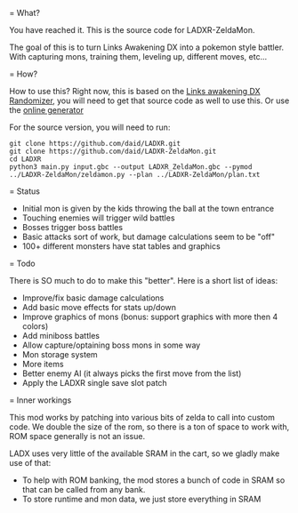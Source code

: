 = What?

You have reached it. This is the source code for LADXR-ZeldaMon.

The goal of this is to turn Links Awakening DX into a pokemon style battler. With capturing mons, training them, leveling up, different moves, etc...

= How?

How to use this? Right now, this is based on the [Links awakening DX Randomizer](https://github.com/daid/LADXR/), you will need to get that source code as well to use this.
Or use the [online generator](https://ladxr.daid.eu/latest/mon/)

For the source version, you will need to run:
```
git clone https://github.com/daid/LADXR.git
git clone https://github.com/daid/LADXR-ZeldaMon.git
cd LADXR
python3 main.py input.gbc --output LADXR_ZeldaMon.gbc --pymod ../LADXR-ZeldaMon/zeldamon.py --plan ../LADXR-ZeldaMon/plan.txt
```

= Status

* Initial mon is given by the kids throwing the ball at the town entrance
* Touching enemies will trigger wild battles
* Bosses trigger boss battles
* Basic attacks sort of work, but damage calculations seem to be "off"
* 100+ different monsters have stat tables and graphics

= Todo

There is SO much to do to make this "better". Here is a short list of ideas:

* Improve/fix basic damage calculations
* Add basic move effects for stats up/down
* Improve graphics of mons (bonus: support graphics with more then 4 colors)
* Add miniboss battles
* Allow capture/optaining boss mons in some way
* Mon storage system
* More items
* Better enemy AI (it always picks the first move from the list)
* Apply the LADXR single save slot patch

= Inner workings

This mod works by patching into various bits of zelda to call into custom code. We double the size of the rom, so there is a ton of space to work with, ROM space generally is not an issue.

LADX uses very little of the available SRAM in the cart, so we gladly make use of that:
* To help with ROM banking, the mod stores a bunch of code in SRAM so that can be called from any bank.
* To store runtime and mon data, we just store everything in SRAM